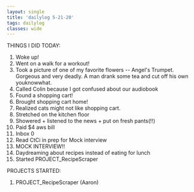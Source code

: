 ```yaml
---
layout: single
title: 'dailylog 5-21-20'
tags: dailylog
classes: wide
---
```


THINGS I DID TODAY:
1. Woke up!
2. Went on a walk for a workout!
3. Took a picture of one of my favorite flowers -- Angel's Trumpet. Gorgeous and very deadly. A man drank some tea and cut off his own youknowwhat.
4. Called Colin because I got confused about our audiobook
5. Found a shopping cart!
6. Brought shopping cart home!
7. Realized cats might not like shopping cart.
8. Stretched on the kitchen floor
9. Showered + listened to the news + put on fresh pants(!!)
10. Paid $4 aws bill
11. Inbox 0
12. Read CtCi in prep for Mock interview
13. MOCK INTERVIEW!!
14. Daydreaming about recipes instead of eating for lunch
15. Started PROJECT_RecipeScraper

PROJECTS STARTED:
1. PROJECT_RecipeScraper (Aaron)